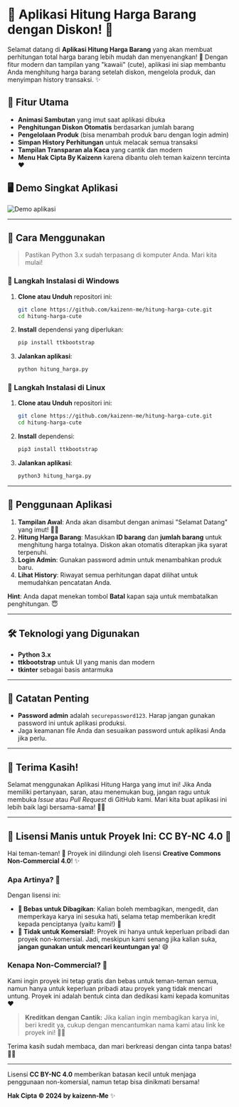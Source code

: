 
# 🌸 Aplikasi Hitung Harga Barang dengan Diskon! 🌸

Selamat datang di **Aplikasi Hitung Harga Barang** yang akan membuat perhitungan total harga barang lebih mudah dan menyenangkan! 🎉 Dengan fitur modern dan tampilan yang "kawaii" (cute), aplikasi ini siap membantu Anda menghitung harga barang setelah diskon, mengelola produk, dan menyimpan history transaksi. ✨

## 💖 Fitur Utama

- **Animasi Sambutan** yang imut saat aplikasi dibuka
- **Penghitungan Diskon Otomatis** berdasarkan jumlah barang
- **Pengelolaan Produk** (bisa menambah produk baru dengan login admin)
- **Simpan History Perhitungan** untuk melacak semua transaksi
- **Tampilan Transparan ala Kaca** yang cantik dan modern
- **Menu Hak Cipta By Kaizenn** karena dibantu oleh teman kaizenn tercinta  ❤️

## 🖥️ Demo Singkat Aplikasi
![Demo aplikasi](https://i.postimg.cc/PfWZkTHB/Screenshot-75.png)  


---

## 🎀 Cara Menggunakan

> Pastikan Python 3.x sudah terpasang di komputer Anda. Mari kita mulai!

### 🌈 Langkah Instalasi di Windows

1. **Clone atau Unduh** repositori ini:
   ```bash
   git clone https://github.com/kaizenn-me/hitung-harga-cute.git
   cd hitung-harga-cute
   ```

2. **Install** dependensi yang diperlukan:
   ```bash
   pip install ttkbootstrap
   ```

3. **Jalankan aplikasi**:
   ```bash
   python hitung_harga.py
   ```

### 🐧 Langkah Instalasi di Linux

1. **Clone atau Unduh** repositori ini:
   ```bash
   git clone https://github.com/kaizenn-me/hitung-harga-cute.git
   cd hitung-harga-cute
   ```

2. **Install** dependensi:
   ```bash
   pip3 install ttkbootstrap
   ```

3. **Jalankan aplikasi**:
   ```bash
   python3 hitung_harga.py
   ```

---

## 🧸 Penggunaan Aplikasi

1. **Tampilan Awal**: Anda akan disambut dengan animasi "Selamat Datang" yang imut! 🌸✨
2. **Hitung Harga Barang**: Masukkan **ID barang** dan **jumlah barang** untuk menghitung harga totalnya. Diskon akan otomatis diterapkan jika syarat terpenuhi.
3. **Login Admin**: Gunakan password admin untuk menambahkan produk baru.
4. **Lihat History**: Riwayat semua perhitungan dapat dilihat untuk memudahkan pencatatan Anda.

**Hint**: Anda dapat menekan tombol **Batal** kapan saja untuk membatalkan penghitungan. 😇

---

## 🛠️ Teknologi yang Digunakan

- **Python 3.x**
- **ttkbootstrap** untuk UI yang manis dan modern
- **tkinter** sebagai basis antarmuka

---

## 🧩 Catatan Penting

- **Password admin** adalah `securepassword123`. Harap jangan gunakan password ini untuk aplikasi produksi.
- Jaga keamanan file Anda dan sesuaikan password untuk aplikasi Anda jika perlu.
  
---

## 🎉 Terima Kasih!

Selamat menggunakan Aplikasi Hitung Harga yang imut ini! Jika Anda memiliki pertanyaan, saran, atau menemukan bug, jangan ragu untuk membuka _Issue_ atau _Pull Request_ di GitHub kami. Mari kita buat aplikasi ini lebih baik lagi bersama-sama! 🌸💖

--- 

## 🌸 Lisensi Manis untuk Proyek Ini: CC BY-NC 4.0 🌸

Hai teman-teman! 🎀 Proyek ini dilindungi oleh lisensi **Creative Commons Non-Commercial 4.0**! ✨ 

### Apa Artinya? 🧐
Dengan lisensi ini:
- **💖 Bebas untuk Dibagikan**: Kalian boleh membagikan, mengedit, dan memperkaya karya ini sesuka hati, selama tetap memberikan kredit kepada penciptanya (yaitu kami!) 💌
- **🚫 Tidak untuk Komersial!**: Proyek ini hanya untuk keperluan pribadi dan proyek non-komersial. Jadi, meskipun kami senang jika kalian suka, **jangan gunakan untuk mencari keuntungan ya**! 😅 

### Kenapa Non-Commercial? 🌈
Kami ingin proyek ini tetap gratis dan bebas untuk teman-teman semua, namun hanya untuk keperluan pribadi atau proyek yang tidak mencari untung. Proyek ini adalah bentuk cinta dan dedikasi kami kepada komunitas ❤️

> **Kreditkan dengan Cantik:** Jika kalian ingin membagikan karya ini, beri kredit ya, cukup dengan mencantumkan nama kami atau link ke proyek ini! 🌸✨

Terima kasih sudah membaca, dan mari berkreasi dengan cinta tanpa batas! 🌷💖

---

Lisensi **CC BY-NC 4.0** memberikan batasan kecil untuk menjaga penggunaan non-komersial, namun tetap bisa dinikmati bersama!

**Hak Cipta © 2024 by kaizenn-Me** ✨
```

